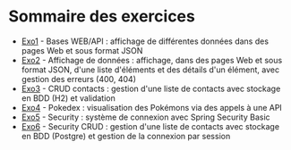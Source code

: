 # Sommaire des exercices

- [Exo1](./exo1/) - Bases WEB/API : affichage de différentes données dans des pages Web et sous format JSON
- [Exo2](./exo2/) - Affichage de données : affichage, dans des pages Web et sous format JSON, d'une liste d'éléments et des détails d'un élément, avec gestion des erreurs (400, 404)
- [Exo3](./exo3/) - CRUD contacts : gestion d'une liste de contacts avec stockage en BDD (H2) et validation
- [Exo4](./exo4/) - Pokedex : visualisation des Pokémons via des appels à une API
- [Exo5](./exo5/) - Security : système de connexion avec Spring Security Basic
- [Exo6](./exo6/) - Security CRUD : gestion d'une liste de contacts avec stockage en BDD (Postgre) et gestion de la connexion par session